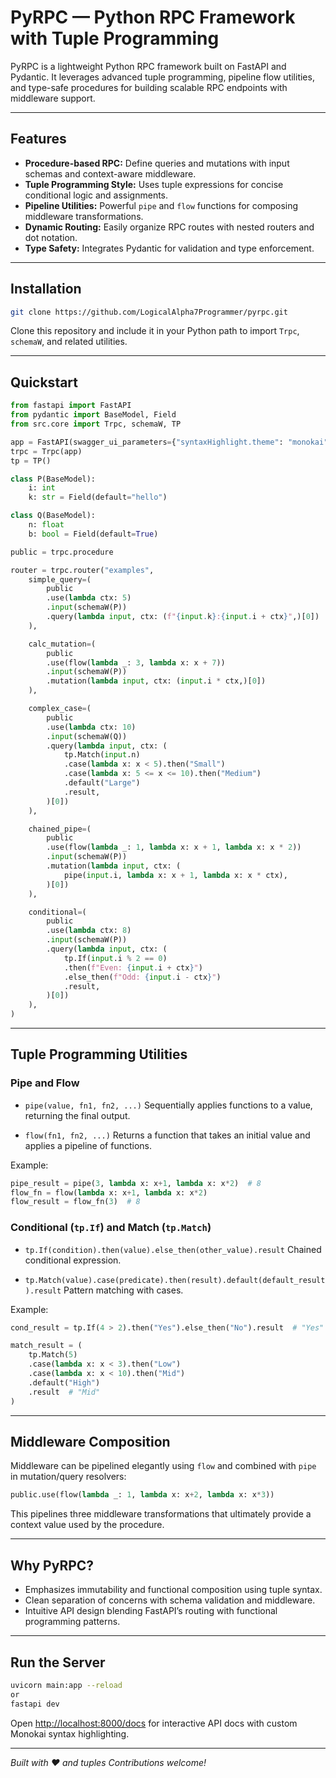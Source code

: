 # PyRPC — Python RPC Framework with Tuple Programming

PyRPC is a lightweight Python RPC framework built on FastAPI and Pydantic. It leverages advanced tuple programming, pipeline flow utilities, and type-safe procedures for building scalable RPC endpoints with middleware support.

---

## Features

- **Procedure-based RPC:** Define queries and mutations with input schemas and context-aware middleware.
- **Tuple Programming Style:** Uses tuple expressions for concise conditional logic and assignments.
- **Pipeline Utilities:** Powerful `pipe` and `flow` functions for composing middleware transformations.
- **Dynamic Routing:** Easily organize RPC routes with nested routers and dot notation.
- **Type Safety:** Integrates Pydantic for validation and type enforcement.

---

## Installation

```bash
git clone https://github.com/LogicalAlpha7Programmer/pyrpc.git
```

Clone this repository and include it in your Python path to import `Trpc`, `schemaW`, and related utilities.

---

## Quickstart

```python
from fastapi import FastAPI
from pydantic import BaseModel, Field
from src.core import Trpc, schemaW, TP

app = FastAPI(swagger_ui_parameters={"syntaxHighlight.theme": "monokai"})
trpc = Trpc(app)
tp = TP()

class P(BaseModel):
    i: int
    k: str = Field(default="hello")

class Q(BaseModel):
    n: float
    b: bool = Field(default=True)

public = trpc.procedure

router = trpc.router("examples",
    simple_query=(
        public
        .use(lambda ctx: 5)
        .input(schemaW(P))
        .query(lambda input, ctx: (f"{input.k}:{input.i + ctx}",)[0])
    ),

    calc_mutation=(
        public
        .use(flow(lambda _: 3, lambda x: x + 7))
        .input(schemaW(P))
        .mutation(lambda input, ctx: (input.i * ctx,)[0])
    ),

    complex_case=(
        public
        .use(lambda ctx: 10)
        .input(schemaW(Q))
        .query(lambda input, ctx: (
            tp.Match(input.n)
            .case(lambda x: x < 5).then("Small")
            .case(lambda x: 5 <= x <= 10).then("Medium")
            .default("Large")
            .result,
        )[0])
    ),

    chained_pipe=(
        public
        .use(flow(lambda _: 1, lambda x: x + 1, lambda x: x * 2))
        .input(schemaW(P))
        .mutation(lambda input, ctx: (
            pipe(input.i, lambda x: x + 1, lambda x: x * ctx),
        )[0])
    ),

    conditional=(
        public
        .use(lambda ctx: 8)
        .input(schemaW(P))
        .query(lambda input, ctx: (
            tp.If(input.i % 2 == 0)
            .then(f"Even: {input.i + ctx}")
            .else_then(f"Odd: {input.i - ctx}")
            .result,
        )[0])
    ),
)
```

---

## Tuple Programming Utilities

### Pipe and Flow

- `pipe(value, fn1, fn2, ...)`
  Sequentially applies functions to a value, returning the final output.

- `flow(fn1, fn2, ...)`
  Returns a function that takes an initial value and applies a pipeline of functions.

Example:

```python
pipe_result = pipe(3, lambda x: x+1, lambda x: x*2)  # 8
flow_fn = flow(lambda x: x+1, lambda x: x*2)
flow_result = flow_fn(3)  # 8
```

### Conditional (`tp.If`) and Match (`tp.Match`)

- `tp.If(condition).then(value).else_then(other_value).result`
  Chained conditional expression.

- `tp.Match(value).case(predicate).then(result).default(default_result).result`
  Pattern matching with cases.

Example:

```python
cond_result = tp.If(4 > 2).then("Yes").else_then("No").result  # "Yes"

match_result = (
    tp.Match(5)
    .case(lambda x: x < 3).then("Low")
    .case(lambda x: x < 10).then("Mid")
    .default("High")
    .result  # "Mid"
)
```

---

## Middleware Composition

Middleware can be pipelined elegantly using `flow` and combined with `pipe` in mutation/query resolvers:

```python
public.use(flow(lambda _: 1, lambda x: x+2, lambda x: x*3))
```

This pipelines three middleware transformations that ultimately provide a context value used by the procedure.

---

## Why PyRPC?

- Emphasizes immutability and functional composition using tuple syntax.
- Clean separation of concerns with schema validation and middleware.
- Intuitive API design blending FastAPI’s routing with functional programming patterns.

---

## Run the Server

```bash
uvicorn main:app --reload
or
fastapi dev
```

Open [http://localhost:8000/docs](http://localhost:8000/docs) for interactive API docs with custom Monokai syntax highlighting.

---

_Built with ❤️ and tuples_
_Contributions welcome!_
